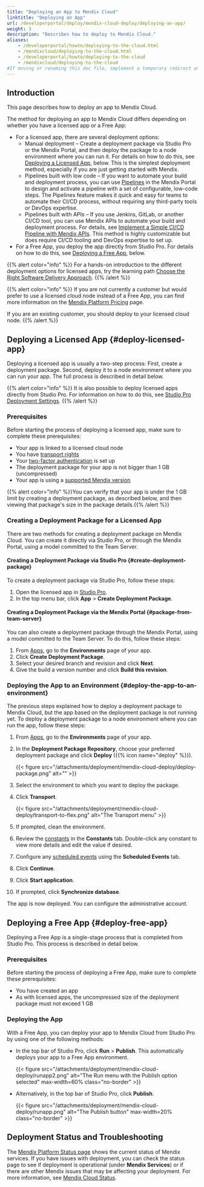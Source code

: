 ```yaml
---
title: "Deploying an App to Mendix Cloud"
linktitle: "Deploying an App"
url: /developerportal/deploy/mendix-cloud-deploy/deploying-an-app/
weight: 3
description: "Describes how to deploy to Mendix Cloud."
aliases:
    - /developerportal/howto/deploying-to-the-cloud.html
    - /mendixcloud/deploying-to-the-cloud.html
    - /developerportal/howto/deploying-to-the-cloud
    - /mendixcloud/deploying-to-the-cloud
#If moving or renaming this doc file, implement a temporary redirect and let the respective team know they should update the URL in the product. See Mapping to Products for more details.
---
```


## Introduction

This page describes how to deploy an app to Mendix Cloud.

The method for deploying an app to Mendix Cloud differs depending on whether you have a licensed app or a Free App:

* For a licensed app, there are several deployment options:
    * Manual deployment – Create a deployment package via Studio Pro or the Mendix Portal, and then deploy the package to a node environment where you can run it. For details on how to do this, see [Deploying a Licensed App](#deploy-licensed-app), below. This is the simplest deployment method, especially if you are just getting started with Mendix.
    * Pipelines built with low code – If you want to automate your build and deployment process, you can use [Pipelines](/developerportal/deploy/pipelines/) in the Mendix Portal to design and activate a pipeline with a set of configurable, low-code steps. The Pipelines feature makes it quick and easy for teams to automate their CI/CD process, without requiring any third-party tools or DevOps expertise.
    * Pipelines built with APIs – If you use Jenkins, GitLab, or another CI/CD tool, you can use Mendix APIs to automate your build and deployment process. For details, see [Implement a Simple CI/CD Pipeline with Mendix APIs](/howto/integration/implement-cicd-pipeline/). This method is highly customizable but does require CI/CD tooling and DevOps expertise to set up.
* For a Free App, you deploy the app directly from Studio Pro. For details on how to do this, see [Deploying a Free App](#deploy-free-app), below.

{{% alert color="info" %}}
For a hands-on introduction to the different deployment options for licensed apps, try the learning path [Choose the Right Software Delivery Approach](https://academy.mendix.com/link/paths/156/Choose-the-Right-Software-Delivery-Approach).
{{% /alert %}}

{{% alert color="info" %}}
If you are not currently a customer but would prefer to use a licensed cloud node instead of a Free App, you can find more information on the [Mendix Platform Pricing](https://www.mendix.com/pricing) page.

If you are an existing customer, you should deploy to your licensed cloud node.
{{% /alert %}}

## Deploying a Licensed App {#deploy-licensed-app}

 Deploying a licensed app is usually a two-step process: First, create a deployment package. Second, deploy it to a node environment where you can run your app. The full process is described in detail below.

{{% alert color="info" %}}
It is also possible to deploy licensed apps directly from Studio Pro. For information on how to do this, see [Studio Pro Deployment Settings](/developerportal/deploy/studio-deployment-settings/).
{{% /alert %}}

### Prerequisites

Before starting the process of deploying a licensed app, make sure to complete these prerequisites:

* Your app is linked to a licensed cloud node
* You have [transport rights](/developerportal/deploy/node-permissions/#transport-rights)
* Your [two-factor authentication](/developerportal/deploy/two-factor-authentication/) is set up
* The deployment package for your app is not bigger than 1 GB (uncompressed)
* Your app is using a [supported Mendix version](/releasenotes/studio-pro/lts-mts/#major-version)

{{% alert color="info" %}}You can verify that your app is under the 1 GB limit by creating a deployment package, as described below, and then viewing that package's size in the package details.{{% /alert %}}

### Creating a Deployment Package for a Licensed App

There are two methods for creating a deployment package on Mendix Cloud. You can create it directly via Studio Pro, or through the Mendix Portal, using a model committed to the Team Server.

#### Creating a Deployment Package via Studio Pro {#create-deployment-package}

To create a deployment package via Studio Pro, follow these steps:

1. Open the licensed app in [Studio Pro](https://marketplace.mendix.com/link/studiopro/).
1. In the top menu bar, click **App** > **Create Deployment Package**.

#### Creating a Deployment Package via the Mendix Portal {#package-from-team-server}

You can also create a deployment package through the Mendix Portal, using a model committed to the Team Server. To do this, follow these steps:

1. From [Apps](https://sprintr.home.mendix.com), go to the **Environments** page of your app.
1. Click **Create Deployment Package**.
1. Select your desired branch and revision and click **Next**.
1. Give the build a version number and click **Build this revision**.

### Deploying the App to an Environment {#deploy-the-app-to-an-environment}

The previous steps explained how to deploy a deployment package to Mendix Cloud, but the app based on the deployment package is not running yet. To deploy a deployment package to a node environment where you can run the app, follow these steps:

1. From [Apps](https://sprintr.home.mendix.com), go to the **Environments** page of your app.
1. In the **Deployment Package Repository**, choose your preferred deployment package and click **Deploy** ({{% icon name="deploy" %}}).

    {{< figure src="/attachments/deployment/mendix-cloud-deploy/deploy-package.png" alt="" >}}

1. Select the environment to which you want to deploy the package.
1. Click **Transport**.

    {{< figure src="/attachments/deployment/mendix-cloud-deploy/transport-to-flex.png" alt="The Transport menu" >}}

1. If prompted, clean the environment.
1. Review the [constants](/refguide/constants/) in the **Constants** tab. Double-click any constant to view more details and edit the value if desired.
1. Configure any [scheduled events](/refguide/scheduled-events/) using the **Scheduled Events** tab.
1. Click **Continue**.
1. Click **Start application**. 
1. If prompted, click **Synchronize database**.

The app is now deployed. You can configure the administrative account.

## Deploying a Free App {#deploy-free-app}

Deploying a Free App is a single-stage process that is completed from Studio Pro. This process is described in detail below.

### Prerequisites

Before starting the process of deploying a Free App, make sure to complete these prerequisites:

* You have created an app
* As with licensed apps, the uncompressed size of the deployment package must not exceed 1 GB

### Deploying the App

With a Free App, you can deploy your app to Mendix Cloud from Studio Pro by using one of the following methods:

* In the top bar of Studio Pro, click **Run** > **Publish**. This automatically deploys your app to a Free App environment.

    {{< figure src="/attachments/deployment/mendix-cloud-deploy/runapp2.png" alt="The Run menu with the Publish option selected" max-width=60% class="no-border" >}}

* Alternatively, in the top bar of Studio Pro, click **Publish**.

    {{< figure src="/attachments/deployment/mendix-cloud-deploy/runapp.png" alt="The Publish button" max-width=20% class="no-border" >}}

## Deployment Status and Troubleshooting

The [Mendix Platform Status page](https://status.mendix.com/) shows the current status of Mendix services. If you have issues with deployment, you can check the status page to see if deployment is operational (under **Mendix Services**) or if there are other Mendix issues that may be affecting your deployment. For more information, see [Mendix Cloud Status](/developerportal/deploy/mendix-cloud-status/).
